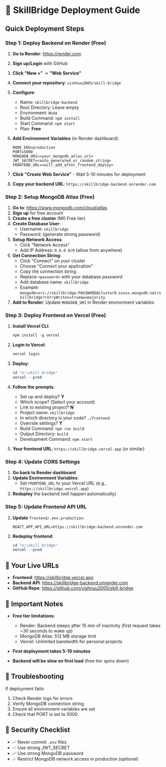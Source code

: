 # 🚀 SkillBridge Deployment Guide

## Quick Deployment Steps

### Step 1: Deploy Backend on Render (Free)

1. **Go to Render**: https://render.com
2. **Sign up/Login** with GitHub
3. **Click "New +"** → **"Web Service"**
4. **Connect your repository**: `vishnuu2005/skill-bridge`
5. **Configure**:
   - Name: `skillbridge-backend`
   - Root Directory: Leave empty
   - Environment: `Node`
   - Build Command: `npm install`
   - Start Command: `npm start`
   - Plan: **Free**

6. **Add Environment Variables** (in Render dashboard):
   ```
   NODE_ENV=production
   PORT=5000
   MONGODB_URI=<your_mongodb_atlas_uri>
   JWT_SECRET=<auto_generated_or_random_string>
   FRONTEND_URL=<will_add_after_frontend_deploy>
   ```

7. **Click "Create Web Service"** - Wait 5-10 minutes for deployment
8. **Copy your backend URL**: `https://skillbridge-backend.onrender.com`

### Step 2: Setup MongoDB Atlas (Free)

1. **Go to**: https://www.mongodb.com/cloud/atlas
2. **Sign up** for free account
3. **Create a free cluster** (M0 Free tier)
4. **Create Database User**:
   - Username: `skillbridge`
   - Password: (generate strong password)
5. **Setup Network Access**:
   - Click "Network Access"
   - Add IP Address: `0.0.0.0/0` (allow from anywhere)
6. **Get Connection String**:
   - Click "Connect" on your cluster
   - Choose "Connect your application"
   - Copy the connection string
   - Replace `<password>` with your database password
   - Add database name: `skillbridge`
   - Example: `mongodb+srv://skillbridge:PASSWORD@cluster0.xxxxx.mongodb.net/skillbridge?retryWrites=true&w=majority`
7. **Add to Render**: Update `MONGODB_URI` in Render environment variables

### Step 3: Deploy Frontend on Vercel (Free)

1. **Install Vercel CLI**:
   ```powershell
   npm install -g vercel
   ```

2. **Login to Vercel**:
   ```powershell
   vercel login
   ```

3. **Deploy**:
   ```powershell
   cd "e:\skill bridge"
   vercel --prod
   ```

4. **Follow the prompts**:
   - Set up and deploy? **Y**
   - Which scope? (Select your account)
   - Link to existing project? **N**
   - Project name: `skillbridge`
   - In which directory is your code? `./frontend`
   - Override settings? **Y**
   - Build Command: `npm run build`
   - Output Directory: `build`
   - Development Command: `npm start`

5. **Your frontend URL**: `https://skillbridge.vercel.app` (or similar)

### Step 4: Update CORS Settings

1. **Go back to Render dashboard**
2. **Update Environment Variables**:
   - Set `FRONTEND_URL` to your Vercel URL (e.g., `https://skillbridge.vercel.app`)
3. **Redeploy** the backend (will happen automatically)

### Step 5: Update Frontend API URL

1. **Update** `frontend/.env.production`:
   ```
   REACT_APP_API_URL=https://skillbridge-backend.onrender.com
   ```

2. **Redeploy frontend**:
   ```powershell
   cd "e:\skill bridge"
   vercel --prod
   ```

## 🎉 Your Live URLs

- **Frontend**: https://skillbridge.vercel.app
- **Backend API**: https://skillbridge-backend.onrender.com
- **GitHub Repo**: https://github.com/vishnuu2005/skill-bridge

## 📝 Important Notes

- **Free tier limitations**:
  - Render: Backend sleeps after 15 min of inactivity (first request takes ~30 seconds to wake up)
  - MongoDB Atlas: 512 MB storage limit
  - Vercel: Unlimited bandwidth for personal projects

- **First deployment takes 5-10 minutes**
- **Backend will be slow on first load** (free tier spins down)

## 🔧 Troubleshooting

If deployment fails:
1. Check Render logs for errors
2. Verify MongoDB connection string
3. Ensure all environment variables are set
4. Check that PORT is set to 5000

## 🔐 Security Checklist

- ✅ Never commit `.env` files
- ✅ Use strong JWT_SECRET
- ✅ Use strong MongoDB password
- ✅ Restrict MongoDB network access in production (optional)

